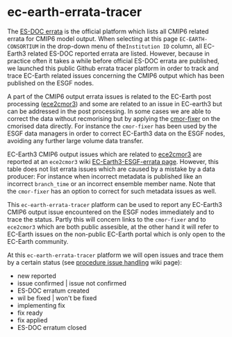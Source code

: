 # ec-earth-errata-tracer

The [ES-DOC errata](https://errata.es-doc.org/static/index.html) is the official platform which lists all CMIP6 related errata for CMIP6 model output. When selecting at this page `EC-EARTH-CONSORTIUM` in the drop-down menu of the`Institution ID` column, all EC-Earth3 related ES-DOC reported errata are listed. However, because in practice often it takes a while before official ES-DOC errata are published, we launched this public Github errata tracer platform in order to track and trace EC-Earth related issues concerning the CMIP6 output which has been published on the ESGF nodes.

A part of the CMIP6 output errata issues is related to the EC-Earth post processing ([ece2cmor3](https://github.com/EC-Earth/ece2cmor3/)) and some are related to an issue in EC-earth3 but can be addressed in the post processing. In some cases we are able to correct the data without recmorising but by applying the [cmor-fixer](https://github.com/EC-Earth/cmor-fixer/) on the cmorised data directly. For instance the `cmor-fixer` has been used by the ESGF data managers in order to correct EC-Earth3 data on the ESGF nodes, avoiding any further large volume data transfer.

EC-Earth3 CMIP6 output issues which are related to [ece2cmor3](https://github.com/EC-Earth/ece2cmor3/) are reported at an `ece2cmor3` wiki [EC-Earth3-ESGF-errata page](https://github.com/EC-Earth/ece2cmor3/wiki/EC-Earth3-ESGF-errata). However, this table does not list errata issues which are caused by a mistake by a data producer: For instance when incorrect metadata is published like an incorrect `branch_time` or an incorrect ensemble member name. Note that the `cmor-fixer` has an option to correct for such metadata issues as well.

This `ec-earth-errata-tracer` platform can be used to report any EC-Earth3 CMIP6 output issue encountered on the ESGF nodes immediately and to trace the status. Partly this will concern links to the `cmor-fixer` and to `ece2cmor3` which are both public assesible, at the other hand it will refer to EC-Earth issues on the non-public EC-Earth portal which is only open to the EC-Earth community.

At this `ec-earth-errata-tracer` platform we will open issues and trace them by a certain status (see [procedure issue handling](https://github.com/EC-Earth/ec-earth-errata-tracer/wiki/procedure-issue-handling) wiki page):
* new reported
* issue confirmed | issue not confirmed
* ES-DOC erratum created
* wil be fixed | won't be fixed
* implementing fix
* fix ready
* fix applied
* ES-DOC erratum closed

